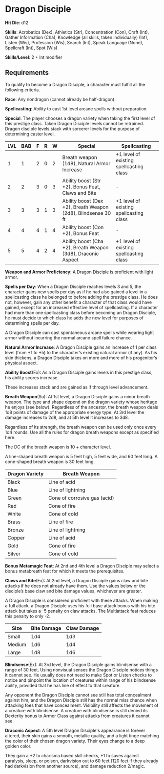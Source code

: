 # Dragon Disciple

**Hit Die**: d12

**Skills**: Acrobatics (Dex), Athletics (Str), Concentration (Con), Craft (Int), Gather Information (Cha), Knowledge (all skills, taken individually) (Int), Listen (Wis), Profession (Wis), Search (Int), Speak Language (None), Spellcraft (Int), Spot (Wis)

**Skills/Level**: 2 + Int modifier

## Requirements

To qualify to become a Dragon Disciple, a character must fulfill all the following criteria.

**Race**: Any nondragon (cannot already be half-dragon).

**Spellcasting**: Ability to cast 1st level arcane spells without preparation

**Special**: The player chooses a dragon variety when taking the first level of this prestige class. Taken Dragon Disciple levels cannot be retrained. Dragon disciple levels stack with sorcerer levels for the purpose of determining caster level.

LVL | BAB | F | R | W | Special | Spellcasting
--- | --- | - | - | - | ------- | ------------
1   | 1   | 2 | 0 | 2 | Breath weapon (1d8), Natural Armor Increase | +1 level of existing spellcasting class
2   | 2   | 3 | 0 | 3 | Ability boost (Str +2), Bonus Feat, Claws and Bite | -
3   | 3   | 3 | 1 | 3 | Ability boost (Dex +2), Breath Weapon (2d8), Blindsense 30 ft | +1 level of existing spellcasting class      
4   | 4   | 4 | 1 | 4 | Ability boost (Con +2), Bonus Feat | -         
5	| 5	  | 4 | 2 | 4 | Ability boost (Cha +2), Breath Weapon (3d8), Draconic Aspect | +1 level of existing spellcasting class

**Weapon and Armor Proficiency**: A Dragon Disciple is proficient with light armor.

**Spells per Day**: When a Dragon Disciple reaches levels 3 and 5, the character gains new spells per day as if he had also gained a level in a spellcasting class he belonged to before adding the prestige class. He does not, however, gain any other benefit a character of that class would have gained, except for an increased effective level of spellcasting. If a character had more than one spellcasting class before becoming an Dragon Disciple, he must decide to which class he adds the new level for purposes of determining spells per day.

A Dragon Disciple can cast spontaneous arcane spells while wearing light armor without incurring the normal arcane spell failure chance.

**Natural Armor Increase**: A Dragon Disciple gains an increase of 1 per class level (from +1 to +5) to the character’s existing natural armor (if any). As his skin thickens, a Dragon Disciple takes on more and more of his progenitor’s physical aspect.

**Ability Boost**(Ex): As a Dragon Disciple gains levels in this prestige class, his ability scores increase.

These increases stack and are gained as if through level advancement.

**Breath Weapon**(Su): At 1st level, a Dragon Disciple gains a minor breath weapon. The type and shape depend on the dragon variety whose heritage he enjoys (see below). Regardless of the ancestor, the breath weapon deals 1d8 points of damage of the appropriate energy type. At 3rd level the damage increases to 2d8, and at 5th level it increases to 3d8.

Regardless of its strength, the breath weapon can be used only once every 1d4 rounds. Use all the rules for dragon breath weapons except as specified here.

The DC of the breath weapon is 10 + character level.

A line-shaped breath weapon is 5 feet high, 5 feet wide, and 60 feet long. A cone-shaped breath weapon is 30 feet long.

Dragon Variety | Breath Weapon 
-------------- | -------------
Black | Line of acid
Blue  | Line of lightning
Green | Cone of corrosive gas (acid)
Red   | Cone of fire
White | Cone of cold
Brass | Line of fire
Bronze| Line of lightning
Copper| Line of acid
Gold  | Cone of fire
Silver| Cone of cold

**Bonus Metamagic Feat**: At 2nd and 4th level a Dragon Disciple may select a bonus metabreath feat for which it meets the prerequisites.

**Claws and Bite**(Ex): At 2nd level, a Dragon Disciple gains claw and bite attacks if he does not already have them. Use the values below or the disciple’s base claw and bite damage values, whichever are greater.

A Dragon Disciple is considered proficient with these attacks. When making a full attack, a Dragon Disciple uses his full base attack bonus with his bite attack but takes a -5 penalty on claw attacks. The Multiattack feat reduces this penalty to only -2.

Size | Bite Damage | Claw Damage 
---- | ----------- | -----------
Small| 1d4 | 1d3
Medium | 1d6 | 1d4
Large | 1d8 | 1d6

**Blindsense**(Ex): At 3rd level, the Dragon Disciple gains blindsense with a range of 30 feet. Using nonvisual senses the Dragon Disciple notices things it cannot see. He usually does not need to make Spot or Listen checks to notice and pinpoint the location of creatures within range of his blindsense ability, provided that he has line of effect to that creature.

Any opponent the Dragon Disciple cannot see still has total concealment against him, and the Dragon Disciple still has the normal miss chance when attacking foes that have concealment. Visibility still affects the movement of a creature with blindsense. A creature with blindsense is still denied its Dexterity bonus to Armor Class against attacks from creatures it cannot see.

**Draconic Aspect**: A 5th level Dragon Disciple's appearance is forever altered, their skin gains a smooth, metallic quality, and a light tinge matching the color of their chosen dragon variety. Their eyes change to a deep golden color. 

They gain a +2 to charisma based skill checks, +1 to saves against paralysis, sleep, or poison, darkvision out to 60 feet (120 feet if they already had darkvision from another source), and damage reduction 2/magic.